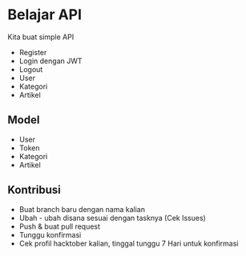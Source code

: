 # Belajar API

Kita buat simple API

- Register
- Login dengan JWT
- Logout
- User
- Kategori
- Artikel

## Model

- User
- Token
- Kategori
- Artikel

## Kontribusi

- Buat branch baru dengan nama kalian
- Ubah - ubah disana sesuai dengan tasknya (Cek Issues)
- Push & buat pull request
- Tunggu konfirmasi
- Cek profil hacktober kalian, tinggal tunggu 7 Hari untuk konfirmasi
 